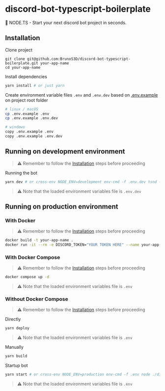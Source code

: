 # discord-bot-typescript-boilerplate

🤖 NODE.TS - Start your next discord bot project in seconds.

## Installation

Clone project

```
git clone git@github.com:BrunoS3D/discord-bot-typescript-boilerplate.git your-app-name
cd your-app-name
```

Install dependencies

```sh
yarn install # or just yarn
```

Create environment variable files `.env` and `.env.dev` based on [.env.example](./.env.example) on project root folder

```bash
# linux / macOS
cp .env.example .env
cp .env.example .env.dev
```

```bash
# windows
copy .env.example .env
copy .env.example .env.dev
```

## Running on development environment

> ⚠ Remember to follow the [Installation](#Installation) steps before proceeding

Running the bot

```sh
yarn dev # or cross-env NODE_ENV=development env-cmd -f .env.dev tsnd --transpile-only --respawn --no-notify --ignore-watch node_modules ./src/index.ts
```

> ⚠ Note that the loaded environment variables file is `.env.dev`

## Running on production environment

### With Docker

> ⚠ Remember to follow the [Installation](#Installation) steps before proceeding

```bash
docker build -t your-app-name .
docker run -it --rm -e DISCORD_TOKEN="YOUR TOKEN HERE" --name your-app-name your-app-name
```

### With Docker Compose

> ⚠ Remember to follow the [Installation](#Installation) steps before proceeding

```bash
docker compose up -d
```

> ⚠ Note that the loaded environment variables file is `.env`

### Without Docker Compose

> ⚠ Remember to follow the [Installation](#Installation) steps before proceeding

Directly

```bash
yarn deploy
```

> ⚠ Note that the loaded environment variables file is `.env`

Manually

```bash
yarn build
```

Startup bot

```bash
yarn start # or cross-env NODE_ENV=production env-cmd -f .env node ./dist/index.js
```

> ⚠ Note that the loaded environment variables file is `.env`
